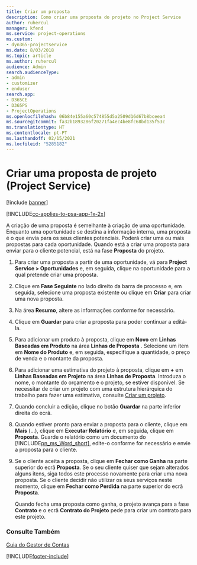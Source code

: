 ```yaml
---
title: Criar um proposta
description: Como criar uma proposta do projeto no Project Service
author: ruhercul
manager: kfend
ms.service: project-operations
ms.custom:
- dyn365-projectservice
ms.date: 8/03/2018
ms.topic: article
ms.author: ruhercul
audience: Admin
search.audienceType:
- admin
- customizer
- enduser
search.app:
- D365CE
- D365PS
- ProjectOperations
ms.openlocfilehash: 06b84e155a60c574855d5a2509d16d67b8bceea4
ms.sourcegitcommit: fa32b1893286f20271fa4ec4be8fc68bd135f53c
ms.translationtype: HT
ms.contentlocale: pt-PT
ms.lasthandoff: 02/15/2021
ms.locfileid: "5285182"
---
```

# <a name="create-a-project-quote-project-service"></a>Criar uma proposta de projeto (Project Service)

[!include [banner](../includes/psa-now-project-operations.md)]

[!INCLUDE[cc-applies-to-psa-app-1x-2x](../includes/cc-applies-to-psa-app-1x-2x.md)]

A criação de uma proposta é semelhante à criação de uma oportunidade. Enquanto uma oportunidade se destina a informação interna, uma proposta é o que envia para os seus clientes potenciais. Poderá criar uma ou mais propostas para cada oportunidade. Quando está a criar uma proposta para enviar para o cliente potencial, está na fase **Proposta** do projeto.  
  
1. Para criar uma proposta a partir de uma oportunidade, vá para **Project Service > Oportunidades** e, em seguida, clique na oportunidade para a qual pretende criar uma proposta.  
  
2. Clique em **Fase Seguinte** no lado direito da barra de processo e, em seguida, selecione uma proposta existente ou clique em **Criar** para criar uma nova proposta.  
  
3. Na área **Resumo**, altere as informações conforme for necessário.  
  
4. Clique em **Guardar** para criar a proposta para poder continuar a editá-la.  
  
5. Para adicionar um produto à proposta, clique em **Novo** em **Linhas Baseadas em Produto** na área **Linhas de Proposta** . Selecione um item em **Nome do Produto** e, em seguida, especifique a quantidade, o preço de venda e o montante da proposta.  
  
6. Para adicionar uma estimativa do projeto à proposta, clique em **+** em **Linhas Baseadas em Projeto** na área **Linhas de Proposta**. Introduza o nome, o montante do orçamento e o projeto, se estiver disponível. Se necessitar de criar um projeto com uma estrutura hierárquica do trabalho para fazer uma estimativa, consulte [Criar um projeto](../psa/create-project.md).  
  
7. Quando concluir a edição, clique no botão **Guardar** na parte inferior direita do ecrã.  
  
8. Quando estiver pronto para enviar a proposta para o cliente, clique em **Mais** (…), clique em **Executar Relatório** e, em seguida, clique em **Proposta**. Guarde o relatório como um documento do [!INCLUDE[pn_ms_Word_short](../includes/pn-ms-word-short.md)], edite-o conforme for necessário e envie a proposta para o cliente.  
  
9. Se o cliente aceita a proposta, clique em **Fechar como Ganha** na parte superior do ecrã **Proposta**. Se o seu cliente quiser que sejam alterados alguns itens, siga todos este processo novamente para criar uma nova proposta. Se o cliente decidir não utilizar os seus serviços neste momento, clique em **Fechar como Perdida** na parte superior do ecrã **Proposta**.  
  
   Quando fecha uma proposta como ganha, o projeto avança para a fase **Contrato** e o ecrã **Contrato do Projeto** pede para criar um contrato para este projeto.  
  
### <a name="see-also"></a>Consulte Também  
 [Guia do Gestor de Contas](../psa/account-manager-guide.md)


[!INCLUDE[footer-include](../includes/footer-banner.md)]
